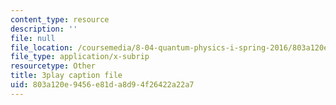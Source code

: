 ```yaml
---
content_type: resource
description: ''
file: null
file_location: /coursemedia/8-04-quantum-physics-i-spring-2016/803a120e9456e81da8d94f26422a22a7_EJWG9-etPFw.srt
file_type: application/x-subrip
resourcetype: Other
title: 3play caption file
uid: 803a120e-9456-e81d-a8d9-4f26422a22a7
---
```

